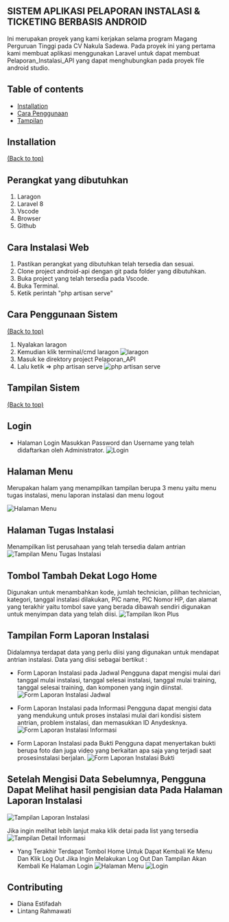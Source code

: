 ## SISTEM APLIKASI PELAPORAN INSTALASI & TICKETING BERBASIS ANDROID 

Ini merupakan proyek yang kami kerjakan  selama program Magang Perguruan Tinggi pada CV Nakula Sadewa. Pada proyek ini yang pertama kami membuat aplikasi menggunakan Laravel untuk dapat membuat Pelaporan_Instalasi_API yang dapat menghubungkan pada proyek file android studio.

## Table of contents

- [Installation](#installation)
- [Cara Penggunaan](#cara-penggunaan-sistem)
- [Tampilan](#tampilan-sistem)

## Installation
[(Back to top)](#table-of-contents)

## Perangkat yang dibutuhkan
1.	Laragon
2.	Laravel 8
3.	Vscode
4.	Browser
5.	Github


## Cara Instalasi Web
1.	Pastikan perangkat yang dibutuhkan telah tersedia dan sesuai. 
2.	Clone project android-api dengan git pada folder yang dibutuhkan. 
3.	Buka project yang telah tersedia pada Vscode. 
4.	Buka Terminal.  
6.	Ketik perintah "php artisan serve" 

## Cara Penggunaan Sistem
[(Back to top)](#table-of-contents)
1. Nyalakan laragon
2. Kemudian klik terminal/cmd laragon
![laragon](https://user-images.githubusercontent.com/76253496/163991675-273380c9-acdf-41e3-a2c9-e9d9177c7194.PNG)
3. Masuk ke direktory project Pelaporan_API
4. Lalu ketik => php artisan serve
![php artisan serve](https://user-images.githubusercontent.com/76253496/163991747-2b8c9247-ff5a-47ea-aca8-0335aca58db4.PNG)

## Tampilan Sistem
[(Back to top)](#table-of-contents)

## Login
- Halaman Login
Masukkan Password dan Username yang telah didaftarkan oleh Administrator.
![Login](https://user-images.githubusercontent.com/76253496/163991918-3b26e4ba-d179-40e4-b720-b90092243f06.PNG)

## Halaman Menu 
Merupakan halam yang menampilkan tampilan berupa 3 menu yaitu menu tugas instalasi, menu laporan instalasi dan menu logout

![Halaman Menu](https://user-images.githubusercontent.com/76253496/163992106-593e78b9-ef78-4fce-8d88-6f78849b17ee.PNG)

## Halaman Tugas Instalasi 
Menampilkan list perusahaan yang telah tersedia dalam antrian
![Tampilan Menu Tugas Instalasi](https://user-images.githubusercontent.com/76253496/163992330-e93de819-559f-4ceb-9ff6-881fcce6565d.PNG)

## Tombol Tambah Dekat Logo Home
Digunakan untuk menambahkan kode, jumlah technician, pilihan technician, kategori, tanggal instalasi dilakukan, PIC name, PIC Nomor HP, dan alamat yang terakhir yaitu tombol save yang berada dibawah sendiri digunakan untuk menyimpan data yang telah diisi.
![Tampilan Ikon Plus](https://user-images.githubusercontent.com/76253496/163992663-4cbf765b-47aa-487b-be77-8514ad06374c.jpg)

## Tampilan Form Laporan Instalasi 
Didalamnya terdapat data yang perlu diisi yang digunakan untuk mendapat antrian instalasi. Data yang diisi sebagai bertikut :
-	 Form Laporan Instalasi pada Jadwal
Pengguna dapat mengisi mulai dari tanggal mulai instalasi, tanggal selesai instalasi, tanggal mulai training, tanggal selesai training, dan komponen yang ingin diinstal.
![Form Laporan Instalasi Jadwal](https://user-images.githubusercontent.com/76253496/163992978-cf0c1ec3-334a-4825-adca-f1f751c761ed.PNG)

-	Form Laporan Instalasi pada Informasi
Pengguna dapat mengisi data yang mendukung untuk proses instalasi mulai dari kondisi sistem antrian, problem instalasi, dan memasukkan ID Anydesknya.
![Form Laporan Instalasi Informasi](https://user-images.githubusercontent.com/76253496/163993051-5ed5fec9-e75e-4557-8f59-d166c8623913.PNG)

-	Form Laporan Instalasi pada Bukti
Pengguna dapat menyertakan bukti berupa foto dan juga video yang berkaitan apa saja yang terjadi saat prosesinstalasi berjalan.
![Form Laporan Instalasi Bukti](https://user-images.githubusercontent.com/76253496/163993092-4367e6b0-4d8d-4b5b-8075-b3da4b12ce06.PNG)

## Setelah Mengisi Data Sebelumnya, Pengguna Dapat Melihat hasil pengisian data Pada Halaman Laporan Instalasi
![Tampilan Laporan Instalasi](https://user-images.githubusercontent.com/76253496/163993178-a16559aa-dfae-42e1-89f5-98e6fe4bc502.PNG)

Jika ingin melihat lebih lanjut maka klik detai pada list yang tersedia
![Tampilan Detail Informasi](https://user-images.githubusercontent.com/76253496/163993299-d6553f46-8990-4b4b-8e01-40ef9ac37c2e.PNG)

- Yang Terakhir Terdapat Tombol Home Untuk Dapat Kembali Ke Menu Dan Klik Log Out Jika Ingin Melakukan Log Out Dan Tampilan Akan Kembali Ke Halaman Login
![Halaman Menu](https://user-images.githubusercontent.com/76253496/163993571-aefaf5de-f339-4b18-92ca-b4e69af41f36.PNG)
![Login](https://user-images.githubusercontent.com/76253496/163993598-90526203-df01-49d9-adbe-37242226e30f.PNG)



## Contributing
- Diana Estifadah
- Lintang Rahmawati


